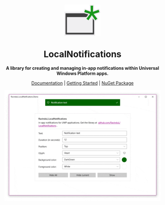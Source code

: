 <div align="center">
<img src="images/logo.png" height="100">

# LocalNotifications

**A library for creating and managing in-app notifications within Universal Windows Platform apps.**

[Documentation](https://github.com/RavinduL/LocalNotifications/wiki) | [Getting Started](https://github.com/RavinduL/LocalNotifications/wiki/Guide:-Getting-Started) | [NuGet Package](https://www.nuget.org/packages/RavinduL.LocalNotifications)

<img src="images/demo.gif" width=720>

</div>
